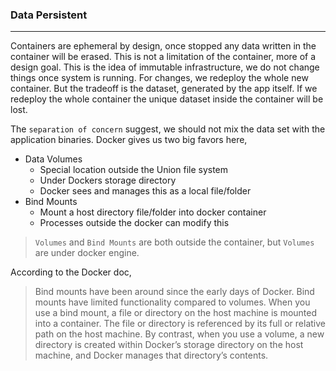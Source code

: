 ### Data Persistent

---

Containers are ephemeral by design, once stopped any data written in the container will be erased. This is not a limitation of the container, more of a design goal. This is the idea of immutable infrastructure, we do not change things once system is running. For changes, we redeploy the whole new container. But the tradeoff is the dataset, generated by the app itself. If we redeploy the whole container the unique dataset inside the container will be lost.

The `separation of concern` suggest, we should not mix the data set with the application binaries. Docker gives us two big favors here,

- Data Volumes
  - Special location outside the Union file system
  - Under Dockers storage directory
  - Docker sees and manages this as a local file/folder
- Bind Mounts
  - Mount a host directory file/folder into docker container
  - Processes outside the docker can modify this

> `Volumes` and `Bind Mounts` are both outside the container, but `Volumes` are under docker engine.

According to the Docker doc,

> Bind mounts have been around since the early days of Docker. Bind mounts have limited functionality compared to volumes. When you use a bind mount, a file or directory on the host machine is mounted into a container. The file or directory is referenced by its full or relative path on the host machine. By contrast, when you use a volume, a new directory is created within Docker’s storage directory on the host machine, and Docker manages that directory’s contents.
